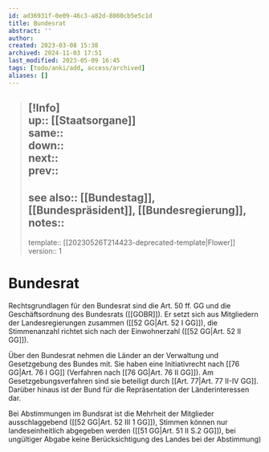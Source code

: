 ```yaml
---
id: ad36931f-0e09-46c3-a82d-8080cb5e5c1d
title: Bundesrat
abstract: ''
author: 
created: 2023-03-08 15:38
archived: 2024-11-03 17:51
last_modified: 2023-05-09 16:45
tags: [todo/anki/add, access/archived]
aliases: []
---
```


> [!Info]  
> up:: [[Staatsorgane]]  
> same::  
> down::  
> next::  
> prev::
> ---  
> see also:: [[Bundestag]], [[Bundespräsident]], [[Bundesregierung]],  
> notes::
> ---
> template:: [[20230526T214423-deprecated-template|Flower]]  
> version:: 1 

# Bundesrat

Rechtsgrundlagen für den Bundesrat sind die Art. 50 ff. GG und die Geschäftsordnung des Bundesrats ([[GOBR]]). Er setzt sich aus Mitgliedern der Landesregierungen zusammen ([[52 GG|Art. 52 I GG]]), die Stimmenanzahl richtet sich nach der Einwohnerzahl ([[52 GG|Art. 52 II GG]]).

Über den Bundesrat nehmen die Länder an der Verwaltung und Gesetzgebung des Bundes mit. Sie haben eine Initiativrecht nach [[76 GG|Art. 76 I GG]] (Verfahren nach [[76 GG|Art. 76 II GG]]). Am Gesetzgebungsverfahren sind sie beteiligt durch [[Art. 77|Art. 77 II-IV GG]]. Darüber hinaus ist der Bund für die Repräsentation der Länderinteressen dar.

Bei Abstimmungen im Bundsrat ist die Mehrheit der Mitglieder ausschlaggebend ([[52 GG|Art. 52 III 1 GG]]), Stimmen können nur landeseinheitlich abgegeben werden ([[51 GG|Art. 51 II S.2 GG]]), bei ungültiger Abgabe keine Berücksichtigung des Landes bei der Abstimmung)
